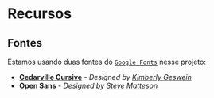 # Recursos

## Fontes

Estamos usando duas fontes do [`Google Fonts`](https://fonts.google.com) nesse projeto:
- [**Cedarville Cursive**](https://fonts.google.com/specimen/Cedarville+Cursive) - *Designed by [Kimberly Geswein](https://fonts.google.com/?query=Kimberly%20Geswein)*
- [**Open Sans**](https://fonts.google.com/specimen/Open+Sans) - *Designed by [Steve Matteson](https://fonts.google.com/?query=Steve%20Matteson)*